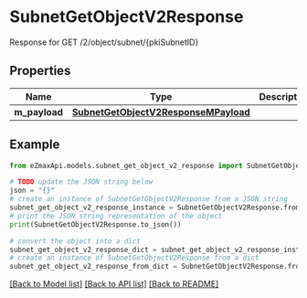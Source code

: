 # SubnetGetObjectV2Response

Response for GET /2/object/subnet/{pkiSubnetID}

## Properties

Name | Type | Description | Notes
------------ | ------------- | ------------- | -------------
**m_payload** | [**SubnetGetObjectV2ResponseMPayload**](SubnetGetObjectV2ResponseMPayload.md) |  | 

## Example

```python
from eZmaxApi.models.subnet_get_object_v2_response import SubnetGetObjectV2Response

# TODO update the JSON string below
json = "{}"
# create an instance of SubnetGetObjectV2Response from a JSON string
subnet_get_object_v2_response_instance = SubnetGetObjectV2Response.from_json(json)
# print the JSON string representation of the object
print(SubnetGetObjectV2Response.to_json())

# convert the object into a dict
subnet_get_object_v2_response_dict = subnet_get_object_v2_response_instance.to_dict()
# create an instance of SubnetGetObjectV2Response from a dict
subnet_get_object_v2_response_from_dict = SubnetGetObjectV2Response.from_dict(subnet_get_object_v2_response_dict)
```
[[Back to Model list]](../README.md#documentation-for-models) [[Back to API list]](../README.md#documentation-for-api-endpoints) [[Back to README]](../README.md)


